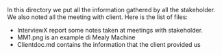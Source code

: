 In this directory we put all the information gathered by all the stakeholder. We also noted all the meeting with client. Here is the list of files:

- InterviewX report some notes taken at meetings with stakeholder.
- MM1.png is an example di Mealy Machine
- Clientdoc.md contains the information that the client provided us
